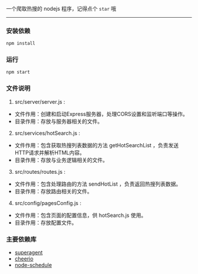 一个爬取热搜的 nodejs 程序，记得点个 `star` 哦

---

### 安装依赖

```bash
npm install
```

### 运行

```bash
npm start
```

### 文件说明

1.  src/server/server.js : 
   - 文件作用：创建和启动Express服务器，处理CORS设置和监听端口等操作。 
   - 目录作用：存放与服务器相关的文件。 
 
2.  src/services/hotSearch.js : 
   - 文件作用：包含获取热搜列表数据的方法 getHotSearchList ，负责发送HTTP请求并解析HTML内容。 
   - 目录作用：存放与业务逻辑相关的文件。 
 
3.  src/routes/routes.js : 
   - 文件作用：包含处理路由的方法 sendHotList ，负责返回热搜列表数据。 
   - 目录作用：存放路由相关的文件。 
 
4.  src/config/pagesConfig.js : 
   - 文件作用：包含页面的配置信息，供 hotSearch.js 使用。 
   - 目录作用：存放配置文件。

### 主要依赖库

- [superagent](https://github.com/visionmedia/superagent)
- [cheerio](https://github.com/cheeriojs/cheerio)
- [node-schedule](https://github.com/node-schedule/node-schedule)

